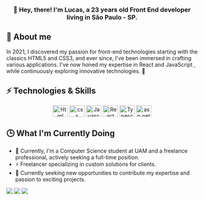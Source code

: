 <h3 align="center">👋 Hey, there! 
I'm Lucas, a 23 years old Front End developer living in São Paulo - SP.
</h3>
  
## 🖖 About me
In 2021, I discovered my passion for front-end technologies starting with the classics HTML5 and CSS3, and ever since, I've been immersed in crafting various applications. I've now honed my expertise in React and JavaScript , while continuously exploring innovative technologies. 🌟
<br>

## ⚡ Technologies & Skills
<div align="center">
  <img align="center" alt="Html"         height="30" width="40" src="https://img.icons8.com/color/512/html-5.png">
  <img align="center" alt="css"         height="30" width="40" src="https://img.icons8.com/color/512/css3.png">
 
  <img align="center" alt="Javascript"      height="30" width="40" src="https://xesque.rocketseat.dev/platform/tech/javascript.svg">
  <img align="center" alt="React"height="30" width="40" src="https://cdn.icon-icons.com/icons2/2415/PNG/512/react_original_wordmark_logo_icon_146375.png"> <img align="center" alt="Typescript" height="30" width="40" src="https://img.icons8.com/fluency/344/typescript.png">   <img align="center" alt="asp.net"         height="30" width="40"             src="https://img.icons8.com/color/512/net-framework.png">
</div>

## 🕒 What I'm Currently Doing

* 🔭 Currently, I'm a Computer Science student at UAM and a freelance professional, actively seeking a       full-time position.
* ⚡ Freelancer specializing in custom solutions for clients.
* 💼 Currently seeking new opportunities to contribute my expertise and passion to exciting projects.

<p align="center">

  <a href="https://www.linkedin.com/in/lucas-patrao/"><img src="https://img.shields.io/badge/-LucasPatrão-blue?style=flat&logo=Linkedin&logoColor=white" /></a>
  <a href="mailto:lucasdecastropatrao@gmail.com"><img src="https://img.shields.io/badge/-lucasdecastropatrao@gmail.com-c14438?style=flat&logo=Gmail&logoColor=white" /></a>
  <a href="https://github.com/lucaspatraodev/github-profile-views-counter">
    <img src="https://komarev.com/ghpvc/?username=lucaspatraodev&color=yellow">
</a>
</p>





